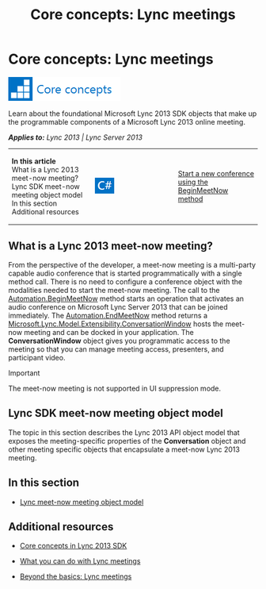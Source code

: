 ﻿---
title: 'Core concepts: Lync meetings'
TOCTitle: Lync meetings
ms:assetid: 4f8087f1-d1c5-4e88-8a27-a81eee0062a5
ms:mtpsurl: https://msdn.microsoft.com/en-us/library/JJ933042(v=office.15)
ms:contentKeyID: 50877170
ms.date: 07/24/2014
mtps_version: v=office.15
---

# Core concepts: Lync meetings

![Core concepts](images/JJ933133.mod_icon_CoreConcepts_long(Office.15).png "Core concepts")

Learn about the foundational Microsoft Lync 2013 SDK objects that make up the programmable components of a Microsoft Lync 2013 online meeting.


_**Applies to:** Lync 2013 | Lync Server 2013_

<table>
<colgroup>
<col style="width: 33%" />
<col style="width: 33%" />
<col style="width: 33%" />
</colgroup>
<tbody>
<tr class="odd">
<td><p><strong>In this article</strong><br />
What is a Lync 2013 meet-now meeting?<br />
Lync SDK meet-now meeting object model<br />
In this section<br />
Additional resources</p></td>
<td><p><img src="images/JJ937288.mod_icon_CodeGallery(Office.15).png" title="Code samples" alt="Code samples" /></p></td>
<td><p><a href="http://code.msdn.microsoft.com/lync-2013-start-a-new-4775ec38">Start a new conference using the BeginMeetNow method</a></p></td>
</tr>
</tbody>
</table>


## What is a Lync 2013 meet-now meeting?

From the perspective of the developer, a meet-now meeting is a multi-party capable audio conference that is started programmatically with a single method call. There is no need to configure a conference object with the modalities needed to start the meet-now meeting. The call to the [Automation.BeginMeetNow](automation-beginmeetnow-method-microsoft-lync-model-extensibility_2.md) method starts an operation that activates an audio conference on Microsoft Lync Server 2013 that can be joined immediately. The [Automation.EndMeetNow](automation-endmeetnow-method-microsoft-lync-model-extensibility_2.md) method returns a [Microsoft.Lync.Model.Extensibility.ConversationWindow](conversationwindow-class-microsoft-lync-model-extensibility_2.md) hosts the meet-now meeting and can be docked in your application. The **ConversationWindow** object gives you programmatic access to the meeting so that you can manage meeting access, presenters, and participant video.


> [!IMPORTANT]
> <P>The meet-now meeting is not supported in UI suppression mode.</P>



## Lync SDK meet-now meeting object model

The topic in this section describes the Lync 2013 API object model that exposes the meeting-specific properties of the **Conversation** object and other meeting specific objects that encapsulate a meet-now Lync 2013 meeting.

## In this section

  - [Lync meet-now meeting object model](lync-meet-now-meeting-object-model.md)

## Additional resources

  - [Core concepts in Lync 2013 SDK](core-concepts-in-lync-2013-sdk.md)

  - [What you can do with Lync meetings](what-you-can-do-with-lync-meetings.md)

  - [Beyond the basics: Lync meetings](beyond-the-basics-lync-meetings.md)

